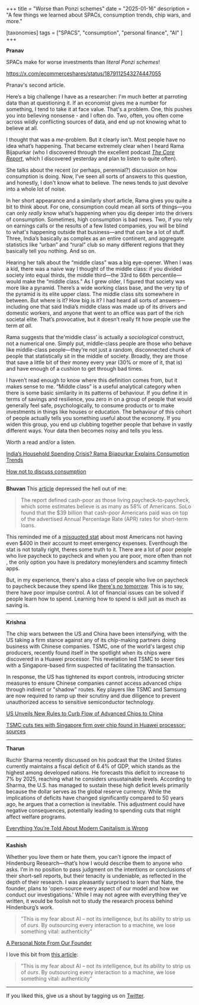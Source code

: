 +++
title = "Worse than Ponzi schemes"
date = "2025-01-16"
description = "A few things we learned about SPACs, consumption trends, chip wars, and more."

[taxonomies]
tags = ["SPACS", "consumption", "personal finance", "AI" ]
+++

**Pranav**

SPACs make for worse investments than *literal Ponzi schemes*!

https://x.com/ecommerceshares/status/1879112543274447055

Pranav's second article. 

Here’s a big challenge I have as a researcher: I'm much better at parroting data than at questioning it. If an economist gives me a number for something, I tend to take it at face value. That's a problem. One, this pushes you into believing nonsense - and I often do. Two, often, you often come across wildly conflicting sources of data, and end up not knowing what to believe at all.

I thought that was a *me*-problem. But it clearly isn't. Most people have no idea what’s happening. That became extremely clear when I heard Rama Bijapurkar (who I discovered through the excellent podcast [*The Core Report*](https://www.youtube.com/watch?v=QCXwlSF89tU&list=PLnjIetY_5WrLod1YlfyDBZkeq6hGa0DCN), which I discovered yesterday and plan to listen to quite often).

She talks about the recent (or perhaps, perennial?) discussion on how consumption is doing. Now, I've seen all sorts of answers to this question, and honestly, I don't know what to believe. The news tends to just devolve into a whole lot of noise.

In her short appearance and a similarly short article, Rama gives you quite a bit to think about. For one, consumption could mean all sorts of things—you can only *really* know what’s happening when you dig deeper into the drivers of consumption. Sometimes, high consumption is bad news. Two, if you rely on earnings calls or the results of a few listed companies, you will be blind to what's happening outside that business—and that can be a lot of stuff. Three, India’s basically as complex as an entire continent, and aggregate statistics like “urban” and “rural” club so many different regions that they basically tell you nothing. And so on.

Hearing her talk about the “middle class” was a big eye-opener. When I was a kid, there was a naive way I thought of the middle class: if you divided society into equal thirds, the middle third—the 33rd to 66th percentile—would make the “middle class." As I grew older, I figured that society was more like a pyramid. There’s a wide working class base, and the very tip of the pyramid is its elite upper class. The middle class sits somewhere in between. But where is it? How big is it? I had heard all sorts of answers—including one that said India’s middle class was made up of its drivers and domestic workers, and anyone that went to an office was part of the rich societal elite. That’s provocative, but it doesn’t really fit how people use the term *at all*.

Rama suggests that the'middle class’ is actually a *sociological* construct, not a numerical one. Simply put, middle-class people are those who behave like middle-class people—they're not just a random, disconnected chunk of people that statistically sit in the middle of society. Broadly, they are those that save a little bit of their money every year (30% or more of it, that is) and have enough of a cushion to get through bad times.

I haven’t read enough to know where this definition comes from, but it makes sense to me. “Middle class” is a useful analytical category when there is some basic similarity in its patterns of behaviour. If you define it in terms of savings and resilience, you zero in on a group of people that would generally feel safe, psychologically, to consume products or to make investments in things like houses or education. The behaviour of this cohort of people actually tells you something useful about the economy. If you widen this group, you end up clubbing together people that behave in vastly different ways. Your data then becomes noisy and tells you less.

Worth a read and/or a listen.

[India’s Household Spending Crisis? Rama Bijapurkar Explains Consumption Trends  
](https://www.youtube.com/watch?v=MnTQ9wYm1fI)

[How not to discuss consumption
](https://ramabijapurkar.com/wp-content/uploads/2025/01/How-not-to-discuss-consumption-in-2025.pdf)

---
**Bhuvan**
This [article](https://qz.com/cash-poor-americas-living-paycheck-to-paycheck-payday-1851739498) depressed the hell out of me:

> The report defined cash-poor as those living paycheck-to-paycheck, which some estimates believe is as many as 58% of Americans. SoLo found that the $39 billion that cash-poor Americans paid was on top of the advertised Annual Percentage Rate (APR) rates for short-term loans.

This reminded me of a [misquoted stat](https://awealthofcommonsense.com/2024/01/americans-are-better-off-than-you-think/) about most Americans not having even $400 in their account to meet emergency expenses. Eventhough the stat is not totally right, theres some truth to it. There are a lot of poor people who live paycheck to paycheck and when you are poor, more often than not , the only option you have is predatory moneylenders and scammy fintech apps. 

But, in my experience, there's also a class of people who live on paycheck to paycheck because they spend like [there's no tomorrow](https://zerodha.com/z-connect/subtext/get-poor-quick). This is to say, there have poor impulse control. A lot of financial issues can be solved if people learn how to spend. Learning how to spend is skill just as much as saving is. 

---

**Krishna**

The chip wars between the US and China have been intensifying, with the US taking a firm stance against any of its chip-making partners doing business with Chinese companies. TSMC, one of the world's largest chip producers, recently found itself in the spotlight when its chips were discovered in a Huawei processor. This revelation led TSMC to sever ties with a Singapore-based firm suspected of facilitating the transaction.

In response, the US has tightened its export controls, introducing stricter measures to ensure Chinese companies cannot access advanced chips through indirect or "shadow" routes. Key players like TSMC and Samsung are now required to ramp up their scrutiny and due diligence to prevent unauthorized access to sensitive semiconductor technology.

[US Unveils New Rules to Curb Flow of Advanced Chips to China
](https://www.bloomberg.com/news/articles/2025-01-15/us-unveils-new-rules-to-restrict-flow-of-advanced-chips-to-china)

[TSMC cuts ties with Singapore firm over chip found in Huawei processor: sources
](https://www.scmp.com/tech/tech-war/article/3294199/tsmc-cuts-ties-singapore-firm-over-chip-found-huawei-processor-sources)

---
**Tharun**

Ruchir Sharma recently discussed on his podcast that the United States currently maintains a fiscal deficit of 6.4% of GDP, which stands as the highest among developed nations. He forecasts this deficit to increase to 7% by 2025, reaching what he considers unsustainable levels.
According to Sharma, the U.S. has managed to sustain these high deficit levels primarily because the dollar serves as the global reserve currency. While the implications of deficits have changed significantly compared to 50 years ago, he argues that a correction is inevitable. This adjustment could have negative consequences, potentially leading to spending cuts that might affect welfare programs.

[Everything You’re Told About Modern Capitalism is Wrong 
](https://youtu.be/nI3mRR11NsE?si=uxPEb1sv4AaCHLOu)

---

**Kashish**

Whether you love them or hate them, you can’t ignore the impact of Hindenburg Research—that’s how I would describe them to anyone who asks. I’m in no position to pass judgment on the intentions or conclusions of their short-sell reports, but their tenacity is undeniable, as reflected in the depth of their research. I was pleasantly surprised to learn that Nate, the founder, plans to 'open-source every aspect of our model and how we conduct our investigations.' While I may not agree with everything they’ve written, it would be foolish not to study the research process behind Hindenburg’s work.

> ”This is my fear about AI – not its intelligence, but its ability to strip us of *ours*. By outsourcing every interaction to a machine, we lose something vital: authenticity”

[A Personal Note From Our Founder
](https://hindenburgresearch.com/gratitude/)

I love this bit from [this article](https://rootofall.substack.com/p/why-you-should-pursue-the-unnecessary): 

> ”This is my fear about AI – not its intelligence, but its ability to strip us of *ours*. By outsourcing every interaction to a machine, we lose something vital: authenticity”

---

If you liked this, give us a shout by tagging us on [Twitter](https://x.com/zerodhamarkets).
